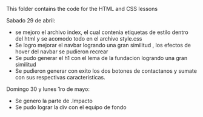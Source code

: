 This folder contains the code for the HTML and CSS lessons

Sabado 29 de abril:
- se mejoro el archivo index, el cual contenia etiquetas de estilo dentro del html y se acomodo todo en el archivo style.css
- Se logro mejorar el navbar logrando una gran similitud , los efectos de hover del navbar se pudieron recrear
- Se pudo generar el h1 con el lema de la fundacion logrando una gran similitud
- Se pudieron generar con exito los dos botones de contactanos y sumate con sus respectivas caracteristicas.

Domingo 30 y lunes 1ro de mayo:
- Se genero la parte de .Impacto
- Se pudo lograr la div con el equipo de fondo

